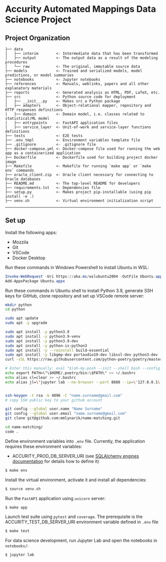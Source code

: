 Accurity Automated Mappings Data Science Project
==============================

Project Organization
--------------------

```
├── data
│   ├── interim        <- Intermediate data that has been transformed
│   ├── output         <- The output data as a result of the modeling procedures
│   └── raw            <- The original, immutable source data
├── models             <- Trained and serialized models, model predictions, or model summaries
├── notebooks          <- Jupyter notebooks
├── references         <- Manuals, weblinks, papers and all other explanatory materials
├── reports            <- Generated analysis as HTML, PDF, LaTeX, etc.
├── src                <- Python source code for deployment
│   ├── __init__.py    <- Makes src a Python package
│   ├── adapters       <- Object-relational mapper, repository and HTTP responses definitions
|   ├── domain         <- Domain model, i.e. classes related to statistical/ML model
│   ├── entrypoints    <- FastAPI application files
|   ├── service_layer  <- Unit-of-work and service-layer functions definitions
├── tests              <- E2E tests
├── .env_tmpl          <- Environment variables template file
├── .gitignore         <- .gitignore file
├── docker-compose.yml <- Docker-compose file used for running the web app as a containerized application
├── Dockerfile         <- Dockerfile used for building project docker image
├── Makefile           <- Makefile for running `make app` or `make env` commands
├── oracle_client.zip  <- Oracle client necessary for connecting to Oracle databases
├── README.md          <- The top-level README for developers
├── requirements.txt   <- Dependencies file
├── setup.py           <- Makes project pip-installable (using pip install -e .) 
├── venv.sh            <- Virtual environment initialization script  

```

--------


Set up
------------

Install the following apps:
- Mozzila
- Git
- VSCode
- Docker Desktop

Run these commands in Windows Powershell to install Ubuntu in WSL:

```powershell
Invoke-WebRequest -Uri https://aka.ms/wslubuntu2004 -OutFile Ubuntu.appx -UseBasicParsing
Add-AppxPackage Ubuntu.appx
```

Run these commands in Ubuntu shell to install Python 3.9, generate SSH keys for GitHub, clone repository and set up VSCode remote server:
```bash
mkdir python
cd python

sudo apt update
sudo apt -y upgrade

sudo apt install -y python3.9
sudo apt install -y python3.9-venv
sudo apt install -y python3.9-dev
sudo apt install -y python-is-python3
sudo apt install -y --reinstall build-essential
sudo apt install -y libgmp-dev portaudio19-dev libssl-dev python3-dev
curl -sSL https://raw.githubusercontent.com/python-poetry/poetry/master/get-poetry.py | python3.9 -

# Enter this manually: eval "$(oh-my-posh --init --shell bash --config ~/.poshthemes/paradox.omp.json)"
echo export PATH=\"\$HOME/.poetry/bin:\$PATH\" >> ~/.bashrc
echo alias cl=clear >> ~/.bashrc
echo alias jl=\"jupyter lab --no-browser --port 8888 --ip=\'127.0.0.1\' --ContentManager.allow_hidden=True --ServerApp.token=\'\' --ServerApp.password=\'\'\" >> ~/.bashrc


ssh-keygen -t rsa -b 4096 -C "name.surname@gmail.com"
# copy SSH public key to your github account

git config --global user.name "Name Surname"
git config --global user.email "name.surname@gmail.com"
git clone git@github.com:mmlynarik/name-matching.git

cd name-matching/
code .
```

Define environment variables into `.env` file. Currently, the application requires these environment variables:

- ACCURITY_PROD_DB_SERVER_URI (see [SQLAlchemy engines documentation](https://docs.sqlalchemy.org/en/14/core/engines.html#postgresql) 
for details how to define it)


```bash
$ make env
```


Install the virtual environment, activate it and install all dependencies:

```bash
$ source venv.sh
```

Run the `FastAPI` application using `uvicorn` server:

```bash
$ make app
```

Launch test suite using `pytest` and `coverage`. The prerequisite is the ACCURITY_TEST_DB_SERVER_URI environment variable defined in `.env` file

```bash
$ make test
```

For data science development, run Jupyter Lab and open the notebooks in `notebooks/`:

```bash
$ jupyter lab
```
